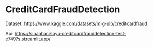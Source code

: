 # CreditCardFraudDetection

Dataset:
https://www.kaggle.com/datasets/mlg-ulb/creditcardfraud

Api:
https://sinanhacisoyu-creditcardfrauddetection-test-e7497s.streamlit.app/

